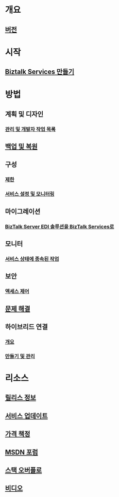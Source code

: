 # 개요
## [버전](biztalk-editions-feature-chart.md)

# 시작
## [Biztalk Services 만들기](biztalk-provision-services.md)

# 방법
## 계획 및 디자인
### [관리 및 개발자 작업 목록](biztalk-services-administration-and-development-task-list.md)
## [백업 및 복원](biztalk-backup-restore.md)
## 구성
### [제한](biztalk-throttling-thresholds.md)
### [서비스 설정 및 모니터링](biztalk-dashboard-monitor-scale-tabs.md)
## 마이그레이션
### [BizTalk Server EDI 솔루션을 BizTalk Services로](biztalk-migrating-to-edi-guide.md)
## 모니터
### [서비스 상태에 종속된 작업](biztalk-service-state-chart.md)
## 보안
### [액세스 제어](biztalk-issuer-name-issuer-key.md)
## [문제 해결](biztalk-troubleshoot-using-ops-logs.md)
## 하이브리드 연결
### [개요](integration-hybrid-connection-overview.md)
### [만들기 및 관리](integration-hybrid-connection-create-manage.md)

# 리소스
## [릴리스 정보](biztalk-release-notes.md)
## [서비스 업데이트](https://azure.microsoft.com/updates/?product=biztalk-services)
## [가격 책정](https://azure.microsoft.com/pricing/details/biztalk-services/)
## [MSDN 포럼](https://social.msdn.microsoft.com/Forums/en-US/home?forum=azurebiztalksvcs)
## [스택 오버플로](http://stackoverflow.com/questions/tagged/biztalk-services)
## [비디오](https://azure.microsoft.com/documentation/videos/index/?services=biztalk-services)
